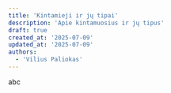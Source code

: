 ```yaml
---
title: 'Kintamieji ir jų tipai'
description: 'Apie kintamuosius ir jų tipus'
draft: true
created_at: '2025-07-09'
updated_at: '2025-07-09'
authors:
  - 'Vilius Paliokas'
---
```


abc